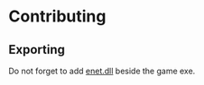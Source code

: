# Contributing
## Exporting
Do not forget to add [enet.dll](https://github.com/nxrighthere/ENet-CSharp/releases) beside the game exe.
